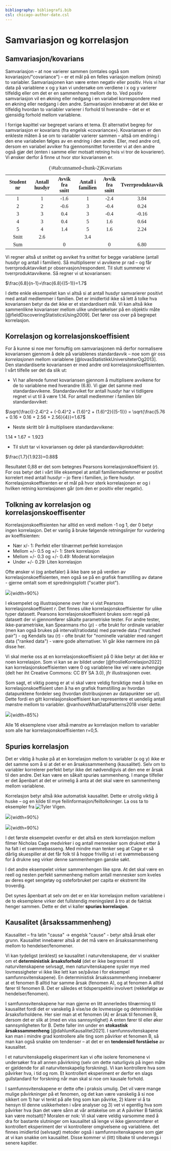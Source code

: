 ```yaml
---
bibliography: bibliografi.bib  
csl: chicago-author-date.csl
---
```





# Samvariasjon og korrelasjon

## Samvariasjon/kovarians

Samvariasjon – at noe varierer sammen (omtales også som kovariasjon/"covariance") – er et mål på en felles variasjon mellom (minst) to variabler. Samvariasjonen kan være enten negativ eller positiv. Hvis vi har data på variablene x og y kan vi undersøke om verdiene i x og y varierer tilfeldig eller om det er en sammenheng mellom de to. Ved positiv samvariasjon vil en økning eller nedgang i en variabel korrespondere med en økning eller nedgang i den andre. Samvariasjon innebærer at det ikke er tilfeldig hvordan to variabler varierer i forhold til hverandre – det er et gjensidig forhold mellom variablene.

I forrige kapittel var begrepet varians et tema. Et alternativt begrep for samvariasjon er kovarians (fra engelsk «covariance»). Kovariansen er den enkleste måten å se om to variabler varierer sammen – altså om endring i den ene variabelen følges av en endring i den andre. Eller, med andre ord, dersom en variabel avviker fra gjennomsnittet forventer vi at den andre også gjør det (enten i samme eller motsatt retning hvis vi tror de kovarierer). Vi ønsker derfor å finne ut hvor stor kovariansen er.

<table class=" lightable-classic" style="font-family: Cambria; width: auto !important; ">
<caption>(\#tab:unnamed-chunk-2)Kovarians</caption>
 <thead>
  <tr>
   <th style="text-align:center;"> Student nr </th>
   <th style="text-align:center;"> Antall husdyr </th>
   <th style="text-align:center;"> Avvik fra snitt </th>
   <th style="text-align:center;"> Antall i familien </th>
   <th style="text-align:center;"> Avvik fra snitt </th>
   <th style="text-align:center;"> Tverrproduktavvik </th>
  </tr>
 </thead>
<tbody>
  <tr>
   <td style="text-align:center;width: 3cm; "> 1 </td>
   <td style="text-align:center;width: 3cm; "> 1 </td>
   <td style="text-align:center;width: 3cm; "> -1.6 </td>
   <td style="text-align:center;width: 3cm; "> 1 </td>
   <td style="text-align:center;"> -2.4 </td>
   <td style="text-align:center;"> 3.84 </td>
  </tr>
  <tr>
   <td style="text-align:center;width: 3cm; "> 2 </td>
   <td style="text-align:center;width: 3cm; "> 2 </td>
   <td style="text-align:center;width: 3cm; "> -0.6 </td>
   <td style="text-align:center;width: 3cm; "> 3 </td>
   <td style="text-align:center;"> -0.4 </td>
   <td style="text-align:center;"> 0.24 </td>
  </tr>
  <tr>
   <td style="text-align:center;width: 3cm; "> 3 </td>
   <td style="text-align:center;width: 3cm; "> 3 </td>
   <td style="text-align:center;width: 3cm; "> 0.4 </td>
   <td style="text-align:center;width: 3cm; "> 3 </td>
   <td style="text-align:center;"> -0.4 </td>
   <td style="text-align:center;"> -0.16 </td>
  </tr>
  <tr>
   <td style="text-align:center;width: 3cm; "> 4 </td>
   <td style="text-align:center;width: 3cm; "> 3 </td>
   <td style="text-align:center;width: 3cm; "> 0.4 </td>
   <td style="text-align:center;width: 3cm; "> 5 </td>
   <td style="text-align:center;"> 1.6 </td>
   <td style="text-align:center;"> 0.64 </td>
  </tr>
  <tr>
   <td style="text-align:center;width: 3cm; "> 5 </td>
   <td style="text-align:center;width: 3cm; "> 4 </td>
   <td style="text-align:center;width: 3cm; "> 1.4 </td>
   <td style="text-align:center;width: 3cm; "> 5 </td>
   <td style="text-align:center;"> 1.6 </td>
   <td style="text-align:center;"> 2.24 </td>
  </tr>
  <tr>
   <td style="text-align:center;width: 3cm; "> Snitt </td>
   <td style="text-align:center;width: 3cm; "> 2.6 </td>
   <td style="text-align:center;width: 3cm; ">  </td>
   <td style="text-align:center;width: 3cm; "> 3.4 </td>
   <td style="text-align:center;">  </td>
   <td style="text-align:center;">  </td>
  </tr>
  <tr>
   <td style="text-align:center;width: 3cm; "> Sum </td>
   <td style="text-align:center;width: 3cm; ">  </td>
   <td style="text-align:center;width: 3cm; "> 0 </td>
   <td style="text-align:center;width: 3cm; ">  </td>
   <td style="text-align:center;"> 0 </td>
   <td style="text-align:center;"> 6.80 </td>
  </tr>
</tbody>
</table>

Vi regner altså ut snittet og avviket fra snittet for begge variablene (antall husdyr og antall i familien). Så multipliserer vi avvikene pr rad – og får tverrproduktavviket pr observasjon/respondent. Til slutt summerer vi tverrproduktavvikene. Så regner vi ut kovariansen:

$\frac{6.8}{n-1}=\frac{6.8}{(5-1)}=1.7$

I dette enkle eksempelet kan vi altså si at antall husdyr samvarierer positivt med antall medlemmer i familien. Det er imidlertid ikke så lett å tolke hva kovariansen betyr da det ikke er et standardisert mål. Vi kan altså ikke sammenlikne kovarianser mellom ulike undersøkelser på en objektiv måte [@fieldDiscoveringStatisticsUsing2009]. Det fører oss over på begrepet korrelasjon.

## Korrelasjon og korrelasjonskoeffisient

For å kunne si noe mer fornuftig om samvariasjonen må derfor normalisere kovariansen gjennom å dele på variablenes standardavvik – noe som gir oss *korrelasjonen* mellom variablene [@lovasStatistikkUniversiteterOg2013]. Den standardiserte kovariansen er med andre ord korrelasjonskoeffisienten. I vårt tilfelle ser det da slik ut:

- Vi har allerede funnet kovariansen gjennom å multiplisere avvikene for de to variablene med hverandre (6.8). Vi gjør det samme med standardavvikene. Standardavviket for antall husdyr har vi tidligere regnet vi ut til å være 1.14. For antall medlemmer i familien blir standardavviket:

$\sqrt{\frac{(-2.4)^2 + (-0.4)^2 + (1.6)^2 + (1.6)^2}{(5-1)}} = \sqrt{\frac{5.76 + 0.16 + 0.16 + 2.56 + 2.56}{4}}=1.67$

- Neste skritt blir å multiplisere standardavvikene:

$1.14 * 1.67 = 1.923$

- Til slutt tar vi kovariansen og deler på standardavvikproduktet:

$\frac{1.7}{1.923}=0.88$

Resultatet 0,88 er det som betegnes Pearsons korrelasjonskoeffisient ($r$). For oss betyr det i vårt lille eksempel at antall familiemedlemmer er positivt korrelert med antall husdyr – jo flere i familien, jo flere husdyr. Korrelasjonskoeffsienten er et mål på hvor sterk korrelasjonen er og i hvilken retning korrelasjonen går (om den er positiv eller negativ). 

## Tolkning av korrelasjon og korrelasjonskoeffisenter

Korrelasjonskoeffisienten har alltid en verdi mellom -1 og 1, der 0 betyr ingen korrelasjon. Det er vanlig å bruke følgende retningslinjer for vurdering av koeffisienten:

- Nær x/- 1: Perfekt eller tilnærmet perfekt korrelasjon
- Mellom +/- 0.5 og +/- 1: Sterk korrelasjon
- Mellom +/- 0.3 og +/- 0.49: Moderat korrelasjon
- Under +/- 0.29: Liten korrelasjon

Ofte ønsker vi (og anbefaler) å ikke bare se på verdien av korrelasjonskoeffisienten, men også se på en grafisk framstilling av datane - gjerne omtalt som et spredningsplott ("scatter plot").

![](korrelasjoner.png){width=90%}

I eksempelet og illustrasjonene over har vi vist Pearsons korrelasjonskoeffisient $r$. Det finnes ulike korrelasjonskoeffisienter for ulike typer datasett. Pearsons korrelasjonskoeffisient brukes som regel på datasett der vi gjennomfører såkalte parametriske tester. For andre tester, ikke-parametriske, kan Spearmans rho ($\rho$) - ofte brukt for ordinale variabler (men kan også brukes på intervall/ratiodata) med parrede data ("matched pair") - og Kendalls tau ($\tau$) - ofte brukt for "nominelle variabler med rangert data ("ranked data") - være gode alternativer. Vi går ikke nærmere inn på disse her.

Vi skal merke oss at en korrelasjonskoeffisient på 0 ikke betyr at det ikke er noen korrelasjon. Som vi kan se av bildet under [@froslieKorrelasjon2022] kan korrelasjonskoeffisienten være 0 og variablene like vel være avhengige (delt her iht Creative Commons: CC BY SA 3.0), jfr illustrasjonen over.

Som sagt, et viktig poeng er at vi skal være veldig forsiktige med å tolke en korrelasjonskoeffisient uten å ha en grafisk framstilling av hvordan datapunktene fordeler seg (hvordan distribusjonen av datapunkter ser ut). Dette fordi en gitt korrelasjonskoeffisient kan representere et uendelig antall mønstre mellom to variabler.  @vanhoveWhatDataPatterns2018 viser dette:

![](korrelasjoner2.png){width=85%}

Alle 16 eksemplene viser altså mønstre av korrelasjon mellom to variabler som alle har korrelasjonskoeffisienten r=0,5. 

## Spuriøs korrelasjon

Det er viktig å huske på at en korrelasjon mellom to variabler (x og y) ikke er det samme som å si at det er en årsakssammenheng (kausalitet). Selv om to variabler korrelerer perfekt betyr ikke det nødvendigvis at den ene er årsak til den andre. Det kan være en såkalt spuriøs sammenheng. I mange tilfeller er det åpenbart at det er urimelig å anta at det skal være en sammenheng mellom variablene. 

Korrelasjon betyr altså ikke automatisk kausalitet. Dette er utrolig viktig å huske – og en kilde til mye feilinformasjon/feiltolkninger. La oss ta to eksempler fra ![Tyler Vigen](https://www.tylervigen.com/spurious-correlations).

![](Modul_6_Kaus1.png){width=90%}

![](Modul_6_Kaus2.png){width=90%}

I det første eksempelet ovenfor er det altså en sterk korrelasjon mellom filmer Nicholas Cage medvirker i og antall mennesker som druknet etter å ha falt i et svømmebasseng. Med mindre man tenker seg at Cage er så dårlig skuespiller at det får folk til å hoppe frivillig ut i et svømmebasseng for å drukne seg virker denne sammenhengen ganske søkt.

I det andre eksempelet virker sammenhengen like sprø. At det skal være en reell og nesten perfekt sammenheng mellom antall mennesker som kveles av deres eget sengetøy og osteforbruket per capita er ekstremt lite troverdig. 

Det synes åpenbart at selv om det er en klar korrelasjon mellom variablene i de to eksemplene virker det fullstendig meningsløst å tro at de faktisk henger sammen. Dette er det vi kaller **spuriøs korrelasjon**.

##  Kausalitet (årsakssammenheng)

Kausalitet – fra latin "causa" -> engelsk "cause" - betyr altså årsak eller grunn. Kausalitet innebærer altså at det må være en årsakssammenheng mellom to hendelser/fenomener.

Vi kan tydeligst (enklest) se kausalitet i naturvitenskapene, der vi snakker om et **deterministisk årsaksforhold** (det er ikke begrenset til naturvitenskapene selvsagt, men naturvitenskapene sysler mye med lovmessigheter vi ikke like lett kan se/påvise i for eksempel samfunnsvitenskapene). En deterministisk årsakssammenheng innebærer at et fenomen B alltid har samme årsak (fenomen A), og at fenomen A alltid fører til fenomen B. Det er således et tidsperspektiv involvert (rekkefølge av hendelser/fenomen).

I samfunnsvitenskapene har man gjerne en litt annerledes tilnærming til kausalitet fordi det er vanskelig å vise/se de lovmessige og deterministiske årsaksforholdene. Her sier man at et fenomen (A) er årsak til fenomen B, dersom det er slik at (med en viss sannsynlighet) A enten fører til eller øker sannsynligheten for B. Dette faller inn under en **stokastisk årsakssammenheng** [@dahlumKausalitet2021]. I samfunnsvitenskapene kan man i mindre grad kontrollere alle ting som påvirker et fenomen B, så man kan også snakke om tendenser – at det er en **tendensiell forståelse** av kausalitet.

I et naturvitenskapelig eksperiment kan vi ofte isolere fenomenene vi undersøker fra all annen påvirkning (selv om dette naturligvis på ingen måte er gjeldende for all naturvitenskapelig forskning). Vi kan kontrollere hva som påvirker hva, i tid og rom. Et kontrollert eksperiment er derfor en slags gullstandard for forskning når man skal si noe om kausale forhold.

I samfunnsvitenskapene er dette ofte i praksis umulig. Det vil være mange mulige påvirkninger på et fenomen, og det kan være vanskelig å si noe sikkert om 1) har vi tenkt på alle ting som kan påvirke, 2) klarer vi å ta hensyn til denne usikkerheten i våre analyser og 3) vet vi egentlig hva som påvirker hva (kan det være sånn at vår antakelse om at A påvirker B faktisk kan være motsatt)? Moralen er nok: Vi skal være veldig varsomme med å dra for bastante slutninger om kausalitet så lenge vi ikke gjennomfører et kontrollert eksperiment der vi kontrollerer omgivelsene og variablene. det finnes imidlertid (selvsagt) metoder også i samfunnsvitenskapene som gjør at vi kan snakke om kausalitet. Disse kommer vi (litt) tilbake til undervegs i senere kapitler.




